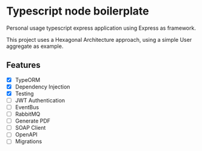 # Typescript node boilerplate
Personal usage typescript express application using Express as framework.

This project uses a Hexagonal Architecture approach, using a simple User aggregate as example.

## Features
- [x] TypeORM
- [x] Dependency Injection
- [x] Testing
- [ ] JWT Authentication
- [ ] EventBus
- [ ] RabbitMQ
- [ ] Generate PDF
- [ ] SOAP Client
- [ ] OpenAPI
- [ ] Migrations
